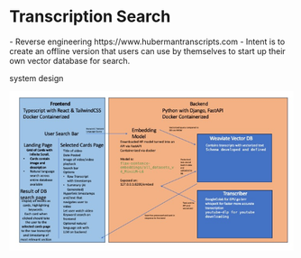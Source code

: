 <h1>Transcription Search</h1>
- Reverse engineering https://www.hubermantranscripts.com
- Intent is to create an offline version that users can use by themselves to start up their own vector database for search.

system design
<p></p>
<img src="./system_design/design_v1.jpeg"/>
